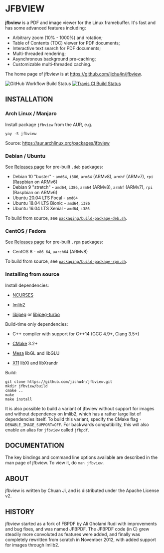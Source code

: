 JFBVIEW
=======

**jfbview** is a PDF and image viewer for the Linux framebuffer. It's fast and has
some advanced features including:

  * Arbitrary zoom (10% - 1000%) and rotation;
  * Table of Contents (TOC) viewer for PDF documents;
  * Interactive text search for PDF documents;
  * Multi-threaded rendering;
  * Asynchronous background pre-caching;
  * Customizable multi-threaded caching.

The home page of jfbview is at https://github.com/jichu4n/jfbview.

![GitHub Workflow Build Status](https://github.com/jichu4n/jfbview/workflows/build/badge.svg)
[![Travis CI Build Status](https://travis-ci.org/jichu4n/jfbview.svg?branch=master)](https://travis-ci.org/jichu4n/jfbview)

INSTALLATION
------------

### Arch Linux / Manjaro

Install package `jfbview` from the AUR, e.g.

```
yay -S jfbview
```

Source: https://aur.archlinux.org/packages/jfbview

### Debian / Ubuntu

See [Releases page](https://github.com/jichu4n/jfbview/releases) for pre-built `.deb` packages:

  - Debian 10 "buster" - `amd64`, `i386`, `arm64` (ARMv8), `armhf` (ARMv7), `rpi` (Raspbian on ARMv6)
  - Debian 9 "stretch" - `amd64`, `i386`, `arm64` (ARMv8), `armhf` (ARMv7), `rpi` (Raspbian on ARMv6)
  - Ubuntu 20.04 LTS Focal - `amd64`
  - Ubuntu 18.04 LTS Bionic - `amd64`, `i386`
  - Ubuntu 16.04 LTS Xenial - `amd64`, `i386`

To build from source, see [`packaging/build-package-deb.sh`](https://github.com/jichu4n/jfbview/blob/master/packaging/build-package-deb.sh).

### CentOS / Fedora

See [Releases page](https://github.com/jichu4n/jfbview/releases) for pre-built `.rpm` packages:

  - CentOS 8 - `x86_64`, `aarch64` (ARMv8)

To build from source, see [`packaging/build-package-rpm.sh`](https://github.com/jichu4n/jfbview/blob/master/packaging/build-package-rpm.sh).

### Installing from source

Install dependencies:

  - [NCURSES](https://invisible-island.net/ncurses/ncurses.html)

  - [Imlib2](https://docs.enlightenment.org/api/imlib2/html/index.html)

  - [libjpeg](http://libjpeg.sourceforge.net/) or [libjpeg-turbo](https://libjpeg-turbo.org/)

Build-time only dependencies:

  - C++ compiler with support for C++14 (GCC 4.9+, Clang 3.5+)

  - [CMake](https://cmake.org/) 3.2+

  - [Mesa](https://mesa.freedesktop.org/) libGL and libGLU

  - [X11](https://xorg.freedesktop.org/) libXi and libXrandr

Build:

```
git clone https://github.com/jichu4n/jfbview.git
mkdir jfbview/build
cmake ..
make
make install
```

It is also possible to build a variant of jfbview without support for images
and without dependency on Imlib2, which has a rather large list of dependencies
itself. To build this variant, specify the CMake flag
`-DENABLE_IMAGE_SUPPORT=OFF`. For backwards compatibility, this will also
enable an alias for `jfbview` called `jfbpdf`.


DOCUMENTATION
-------------

The key bindings and command line options available are described in the man
page of jfbview. To view it, do `man jfbview`.

ABOUT
-----

jfbview is written by Chuan Ji, and is distributed under the Apache License v2.

HISTORY
-------

jfbview started as a fork of FBPDF by Ali Gholami Rudi with improvements and bug
fixes, and was named JFBPDF. The JFBPDF code (in C) grew steadily more
convoluted as features were added, and finally was completely rewritten from
scratch in November 2012, with added support for images through Imlib2.


